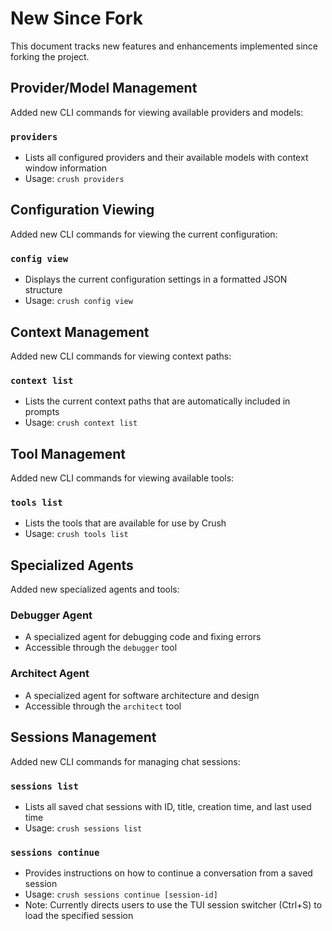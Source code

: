 # New Since Fork

This document tracks new features and enhancements implemented since forking the project.

## Provider/Model Management

Added new CLI commands for viewing available providers and models:

### `providers`
- Lists all configured providers and their available models with context window information
- Usage: `crush providers`

## Configuration Viewing

Added new CLI commands for viewing the current configuration:

### `config view`
- Displays the current configuration settings in a formatted JSON structure
- Usage: `crush config view`

## Context Management

Added new CLI commands for viewing context paths:

### `context list`
- Lists the current context paths that are automatically included in prompts
- Usage: `crush context list`

## Tool Management

Added new CLI commands for viewing available tools:

### `tools list`
- Lists the tools that are available for use by Crush
- Usage: `crush tools list`

## Specialized Agents

Added new specialized agents and tools:

### Debugger Agent
- A specialized agent for debugging code and fixing errors
- Accessible through the `debugger` tool

### Architect Agent
- A specialized agent for software architecture and design
- Accessible through the `architect` tool

## Sessions Management

Added new CLI commands for managing chat sessions:

### `sessions list`
- Lists all saved chat sessions with ID, title, creation time, and last used time
- Usage: `crush sessions list`

### `sessions continue`
- Provides instructions on how to continue a conversation from a saved session
- Usage: `crush sessions continue [session-id]`
- Note: Currently directs users to use the TUI session switcher (Ctrl+S) to load the specified session